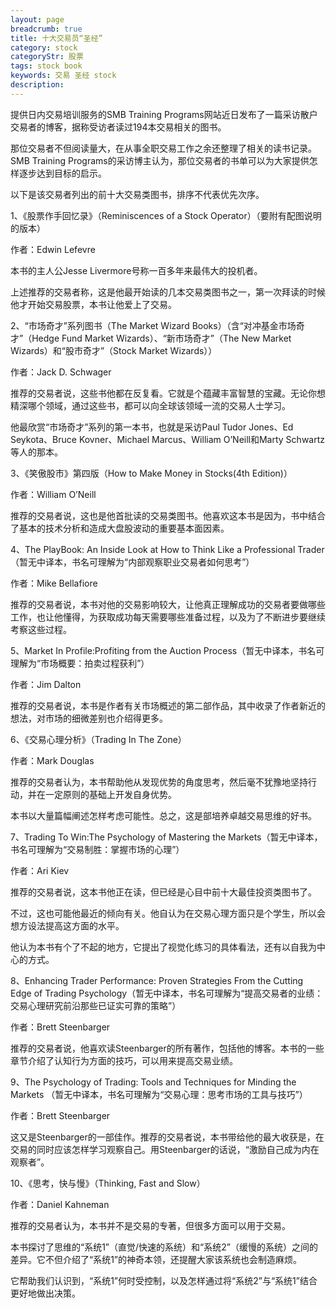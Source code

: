 ```yaml
---
layout: page
breadcrumb: true
title: 十大交易员“圣经”
category: stock
categoryStr: 股票
tags: stock book
keywords: 交易 圣经 stock
description: 
---
```




提供日内交易培训服务的SMB Training Programs网站近日发布了一篇采访散户交易者的博客，据称受访者读过194本交易相关的图书。

那位交易者不但阅读量大，在从事全职交易工作之余还整理了相关的读书记录。SMB Training Programs的采访博主认为，那位交易者的书单可以为大家提供怎样逐步达到目标的启示。

以下是该交易者列出的前十大交易类图书，排序不代表优先次序。

1、《股票作手回忆录》（Reminiscences of a Stock Operator）（要附有配图说明的版本）

作者：Edwin Lefevre



本书的主人公Jesse Livermore号称一百多年来最伟大的投机者。

上述推荐的交易者称，这是他最开始读的几本交易类图书之一，第一次拜读的时候他才开始交易股票，本书让他爱上了交易。

2、“市场奇才”系列图书（The Market Wizard Books）（含“对冲基金市场奇才”（Hedge Fund Market Wizards）、“新市场奇才”（The New Market Wizards）和“股市奇才”（Stock Market Wizards））

作者：Jack D. Schwager 



推荐的交易者说，这些书他都在反复看。它就是个蕴藏丰富智慧的宝藏。无论你想精深哪个领域，通过这些书，都可以向全球该领域一流的交易人士学习。

他最欣赏“市场奇才”系列的第一本书，也就是采访Paul Tudor Jones、Ed Seykota、Bruce Kovner、Michael Marcus、William O’Neill和Marty Schwartz等人的那本。

3、《笑傲股市》第四版（How to Make Money in Stocks(4th Edition)）

作者：William O’Neill



推荐的交易者说，这也是他首批读的交易类图书。他喜欢这本书是因为，书中结合了基本的技术分析和造成大盘股波动的重要基本面因素。

4、The PlayBook: An Inside Look at How to Think Like a Professional Trader（暂无中译本，书名可理解为“内部观察职业交易者如何思考”）

作者：Mike Bellafiore



推荐的交易者说，本书对他的交易影响较大，让他真正理解成功的交易者要做哪些工作，也让他懂得，为获取成功每天需要哪些准备过程，以及为了不断进步要继续考察这些过程。

5、Market In Profile:Profiting from the Auction Process（暂无中译本，书名可理解为“市场概要：拍卖过程获利”）

作者：Jim Dalton



推荐的交易者说，本书是作者有关市场概述的第二部作品，其中收录了作者新近的想法，对市场的细微差别也介绍得更多。

6、《交易心理分析》（Trading In The Zone）

作者：Mark Douglas



推荐的交易者认为，本书帮助他从发现优势的角度思考，然后毫不犹豫地坚持行动，并在一定原则的基础上开发自身优势。

本书以大量篇幅阐述怎样考虑可能性。总之，这是部培养卓越交易思维的好书。

7、Trading To Win:The Psychology of Mastering the Markets（暂无中译本，书名可理解为“交易制胜：掌握市场的心理”）

作者：Ari Kiev



推荐的交易者说，这本书他正在读，但已经是心目中前十大最佳投资类图书了。

不过，这也可能他最近的倾向有关。他自认为在交易心理方面只是个学生，所以会想方设法提高这方面的水平。

他认为本书有个了不起的地方，它提出了视觉化练习的具体看法，还有以自我为中心的方式。

8、Enhancing Trader Performance: Proven Strategies From the Cutting Edge of Trading Psychology（暂无中译本，书名可理解为“提高交易者的业绩：交易心理研究前沿那些已证实可靠的策略”）

作者：Brett Steenbarger



推荐的交易者说，他喜欢读Steenbarger的所有著作，包括他的博客。本书的一些章节介绍了认知行为方面的技巧，可以用来提高交易业绩。

9、The Psychology of Trading: Tools and Techniques for Minding the Markets （暂无中译本，书名可理解为“交易心理：思考市场的工具与技巧”）

作者：Brett Steenbarger



这又是Steenbarger的一部佳作。推荐的交易者说，本书带给他的最大收获是，在交易的同时应该怎样学习观察自己。用Steenbarger的话说，“激励自己成为内在观察者”。

10、《思考，快与慢》（Thinking, Fast and Slow） 

作者：Daniel Kahneman



推荐的交易者认为，本书并不是交易的专著，但很多方面可以用于交易。

本书探讨了思维的“系统1”（直觉/快速的系统）和“系统2”（缓慢的系统）之间的差异。它不但介绍了“系统1”的神奇本领，还提醒大家该系统也会制造麻烦。

它帮助我们认识到，“系统1”何时受控制，以及怎样通过将“系统2”与“系统1”结合更好地做出决策。



